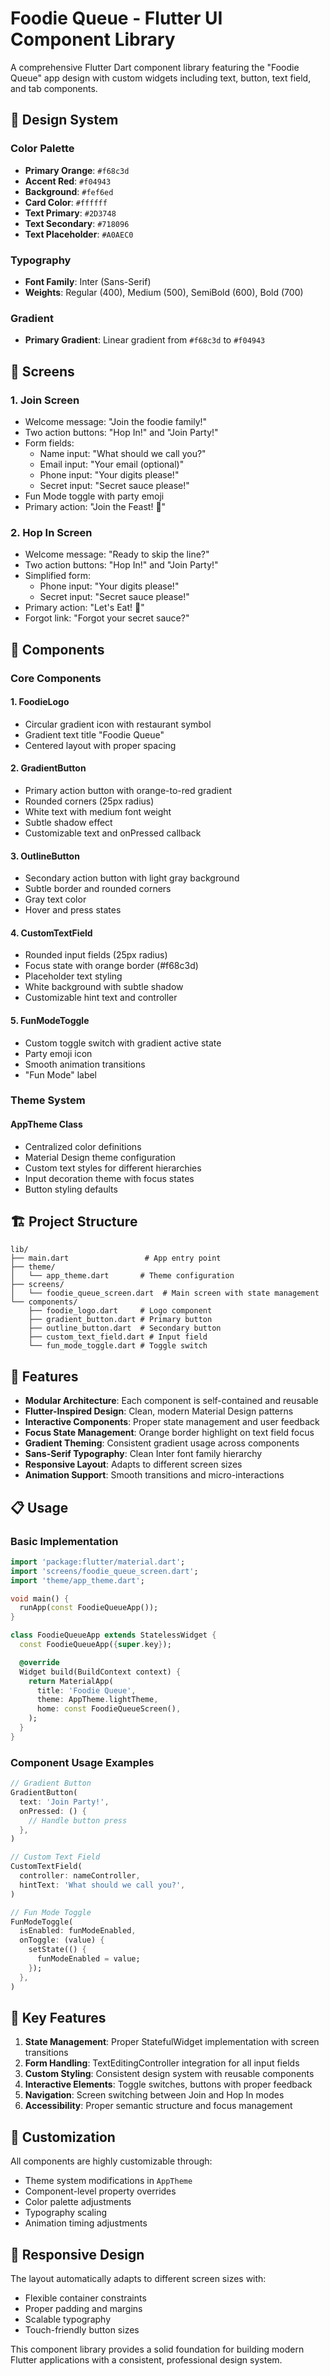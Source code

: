 # Foodie Queue - Flutter UI Component Library

A comprehensive Flutter Dart component library featuring the "Foodie Queue" app design with custom widgets including text, button, text field, and tab components.

## 🎨 Design System

### Color Palette
- **Primary Orange**: `#f68c3d`
- **Accent Red**: `#f04943`
- **Background**: `#fef6ed`
- **Card Color**: `#ffffff`
- **Text Primary**: `#2D3748`
- **Text Secondary**: `#718096`
- **Text Placeholder**: `#A0AEC0`

### Typography
- **Font Family**: Inter (Sans-Serif)
- **Weights**: Regular (400), Medium (500), SemiBold (600), Bold (700)

### Gradient
- **Primary Gradient**: Linear gradient from `#f68c3d` to `#f04943`

## 📱 Screens

### 1. Join Screen
- Welcome message: "Join the foodie family!"
- Two action buttons: "Hop In!" and "Join Party!"
- Form fields:
  - Name input: "What should we call you?"
  - Email input: "Your email (optional)"
  - Phone input: "Your digits please!"
  - Secret input: "Secret sauce please!"
- Fun Mode toggle with party emoji
- Primary action: "Join the Feast! 🎉"

### 2. Hop In Screen
- Welcome message: "Ready to skip the line?"
- Two action buttons: "Hop In!" and "Join Party!"
- Simplified form:
  - Phone input: "Your digits please!"
  - Secret input: "Secret sauce please!"
- Primary action: "Let's Eat! 🍴"
- Forgot link: "Forgot your secret sauce?"

## 🧩 Components

### Core Components

#### 1. FoodieLogo
- Circular gradient icon with restaurant symbol
- Gradient text title "Foodie Queue"
- Centered layout with proper spacing

#### 2. GradientButton
- Primary action button with orange-to-red gradient
- Rounded corners (25px radius)
- White text with medium font weight
- Subtle shadow effect
- Customizable text and onPressed callback

#### 3. OutlineButton
- Secondary action button with light gray background
- Subtle border and rounded corners
- Gray text color
- Hover and press states

#### 4. CustomTextField
- Rounded input fields (25px radius)
- Focus state with orange border (#f68c3d)
- Placeholder text styling
- White background with subtle shadow
- Customizable hint text and controller

#### 5. FunModeToggle
- Custom toggle switch with gradient active state
- Party emoji icon
- Smooth animation transitions
- "Fun Mode" label

### Theme System

#### AppTheme Class
- Centralized color definitions
- Material Design theme configuration
- Custom text styles for different hierarchies
- Input decoration theme with focus states
- Button styling defaults

## 🏗️ Project Structure

```
lib/
├── main.dart                 # App entry point
├── theme/
│   └── app_theme.dart       # Theme configuration
├── screens/
│   └── foodie_queue_screen.dart  # Main screen with state management
└── components/
    ├── foodie_logo.dart     # Logo component
    ├── gradient_button.dart # Primary button
    ├── outline_button.dart  # Secondary button
    ├── custom_text_field.dart # Input field
    └── fun_mode_toggle.dart # Toggle switch
```

## 🚀 Features

- **Modular Architecture**: Each component is self-contained and reusable
- **Flutter-Inspired Design**: Clean, modern Material Design patterns
- **Interactive Components**: Proper state management and user feedback
- **Focus State Management**: Orange border highlight on text field focus
- **Gradient Theming**: Consistent gradient usage across components
- **Sans-Serif Typography**: Clean Inter font family hierarchy
- **Responsive Layout**: Adapts to different screen sizes
- **Animation Support**: Smooth transitions and micro-interactions

## 📋 Usage

### Basic Implementation

```dart
import 'package:flutter/material.dart';
import 'screens/foodie_queue_screen.dart';
import 'theme/app_theme.dart';

void main() {
  runApp(const FoodieQueueApp());
}

class FoodieQueueApp extends StatelessWidget {
  const FoodieQueueApp({super.key});

  @override
  Widget build(BuildContext context) {
    return MaterialApp(
      title: 'Foodie Queue',
      theme: AppTheme.lightTheme,
      home: const FoodieQueueScreen(),
    );
  }
}
```

### Component Usage Examples

```dart
// Gradient Button
GradientButton(
  text: 'Join Party!',
  onPressed: () {
    // Handle button press
  },
)

// Custom Text Field
CustomTextField(
  controller: nameController,
  hintText: 'What should we call you?',
)

// Fun Mode Toggle
FunModeToggle(
  isEnabled: funModeEnabled,
  onToggle: (value) {
    setState(() {
      funModeEnabled = value;
    });
  },
)
```

## 🎯 Key Features

1. **State Management**: Proper StatefulWidget implementation with screen transitions
2. **Form Handling**: TextEditingController integration for all input fields
3. **Custom Styling**: Consistent design system with reusable components
4. **Interactive Elements**: Toggle switches, buttons with proper feedback
5. **Navigation**: Screen switching between Join and Hop In modes
6. **Accessibility**: Proper semantic structure and focus management

## 🔧 Customization

All components are highly customizable through:
- Theme system modifications in `AppTheme`
- Component-level property overrides
- Color palette adjustments
- Typography scaling
- Animation timing adjustments

## 📱 Responsive Design

The layout automatically adapts to different screen sizes with:
- Flexible container constraints
- Proper padding and margins
- Scalable typography
- Touch-friendly button sizes

This component library provides a solid foundation for building modern Flutter applications with a consistent, professional design system.